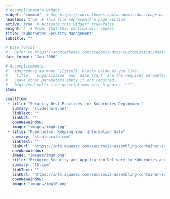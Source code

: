 ```yaml
---
# Accomplishments widget.
widget: "common"  # See https://sourcethemes.com/academic/docs/page-builder/
headless: true  # This file represents a page section.
active: true  # Activate this widget? true/false
weight: 4  # Order that this section will appear.
title: "Kubernetes Security Management"
subtitle: ""

# Date format
#   Refer to https://sourcethemes.com/academic/docs/customization/#date-format
date_format: "Jan 2006"

# Accomplishments.
#   Add/remove as many `[[item]]` blocks below as you like.
#   `title`, `organization` and `date_start` are the required parameters.
#   Leave other parameters empty if not required.
#   Begin/end multi-line descriptions with 3 quotes `"""`.
item:

smallItem: 
 - title: "Security Best Practices for Kubernetes Deployment"
   summary: "slideshare.net"
   linkText: ""
   linkUrl: ""
   openNewWindow: 
   image: "images/img8.jpg"
 - title: "Kubernetes: Keeping Your Information Safe"
   summary: "stratoscale.com"
   linkText: ""
   linkUrl: "https://info.aquasec.com/securosis-assembling-container-security-program"
   openNewWindow: 
   image: "images/img9.png"
 - title: "Bringing Security and Application Delivery to Kubernetes and the Google Cloud"
   summary: "f5.com"
   linkText: ""
   linkUrl: "https://info.aquasec.com/securosis-assembling-container-security-program"
   openNewWindow: 
   image: "images/img10.png"

---
```

